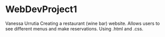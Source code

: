 # WebDevProject1

Vanessa Urrutia
Creating a restaurant (wine bar) website. 
Allows users to see different menus and make reservations. 
Using .html and .css.
